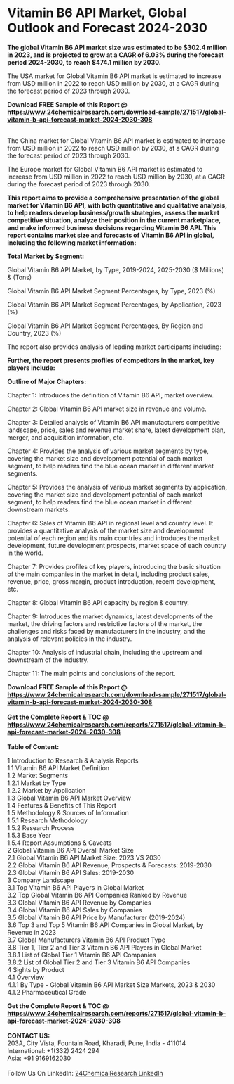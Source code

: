 <h1>Vitamin B6 API Market, Global Outlook and Forecast 2024-2030</h1><p><strong>The global Vitamin B6 API market size was estimated to be $302.4 million in 2023, and is projected to grow at a CAGR of 6.03% during the forecast period 2024-2030, to reach $474.1 million by 2030.</strong></p><p>
</p><p>The USA market for Global Vitamin B6 API market is estimated to increase from USD million in 2022 to reach USD million by 2030, at a CAGR during the forecast period of 2023 through 2030.</p><div><b>Download FREE Sample of this Report @ 
            <a href="https://www.24chemicalresearch.com/download-sample/271517/global-vitamin-b-api-forecast-market-2024-2030-308">
            https://www.24chemicalresearch.com/download-sample/271517/global-vitamin-b-api-forecast-market-2024-2030-308</a></b></div><br><p>
</p><p>The China market for Global Vitamin B6 API market is estimated to increase from USD million in 2022 to reach USD million by 2030, at a CAGR during the forecast period of 2023 through 2030.</p><p>
</p><p>The Europe market for Global Vitamin B6 API market is estimated to increase from USD million in 2022 to reach USD million by 2030, at a CAGR during the forecast period of 2023 through 2030.</p><p>
<strong>This report aims to provide a comprehensive presentation of the global market for Vitamin B6 API, with both quantitative and qualitative analysis, to help readers develop business/growth strategies, assess the market competitive situation, analyze their position in the current marketplace, and make informed business decisions regarding Vitamin B6 API. This report contains market size and forecasts of Vitamin B6 API in global, including the following market information:</strong></p><p>
</p><p>
<strong>Total Market by Segment:</strong></p><p>
Global Vitamin B6 API Market, by Type, 2019-2024, 2025-2030 ($ Millions) &amp; (Tons)</p><p>
Global Vitamin B6 API Market Segment Percentages, by Type, 2023 (%)</p><p>
</p><p>
Global Vitamin B6 API Market Segment Percentages, by Application, 2023 (%)</p><p>
</p><p>
Global Vitamin B6 API Market Segment Percentages, By Region and Country, 2023 (%)</p><p>
</p><p>
The report also provides analysis of leading market participants including:</p><p>
</p><p>
</p><p><strong>Further, the report presents profiles of competitors in the market, key players include:</strong></p><p>
</p><p>
</p><p><strong>Outline of Major Chapters:</strong></p><p>
</p><p>Chapter 1: Introduces the definition of Vitamin B6 API, market overview.</p><p>
Chapter 2: Global Vitamin B6 API market size in revenue and volume.</p><p>
Chapter 3: Detailed analysis of Vitamin B6 API manufacturers competitive landscape, price, sales and revenue market share, latest development plan, merger, and acquisition information, etc.</p><p>
Chapter 4: Provides the analysis of various market segments by type, covering the market size and development potential of each market segment, to help readers find the blue ocean market in different market segments.</p><p>
Chapter 5: Provides the analysis of various market segments by application, covering the market size and development potential of each market segment, to help readers find the blue ocean market in different downstream markets.</p><p>
Chapter 6: Sales of Vitamin B6 API in regional level and country level. It provides a quantitative analysis of the market size and development potential of each region and its main countries and introduces the market development, future development prospects, market space of each country in the world.</p><p>
Chapter 7: Provides profiles of key players, introducing the basic situation of the main companies in the market in detail, including product sales, revenue, price, gross margin, product introduction, recent development, etc.</p><p>
Chapter 8: Global Vitamin B6 API capacity by region &amp; country.</p><p>
Chapter 9: Introduces the market dynamics, latest developments of the market, the driving factors and restrictive factors of the market, the challenges and risks faced by manufacturers in the industry, and the analysis of relevant policies in the industry.</p><p>
Chapter 10: Analysis of industrial chain, including the upstream and downstream of the industry.</p><p>
Chapter 11: The main points and conclusions of the report.</p><div><b>Download FREE Sample of this Report @ 
            <a href="https://www.24chemicalresearch.com/download-sample/271517/global-vitamin-b-api-forecast-market-2024-2030-308">
            https://www.24chemicalresearch.com/download-sample/271517/global-vitamin-b-api-forecast-market-2024-2030-308</a></b></div><br><div><b>Get the Complete Report & TOC @ 
            <a href="https://www.24chemicalresearch.com/reports/271517/global-vitamin-b-api-forecast-market-2024-2030-308">
            https://www.24chemicalresearch.com/reports/271517/global-vitamin-b-api-forecast-market-2024-2030-308</a></b></div><br>
            <b>Table of Content:</b><p>1 Introduction to Research & Analysis Reports<br />
    1.1 Vitamin B6 API Market Definition<br />
    1.2 Market Segments<br />
        1.2.1 Market by Type<br />
        1.2.2 Market by Application<br />
    1.3 Global Vitamin B6 API Market Overview<br />
    1.4 Features & Benefits of This Report<br />
    1.5 Methodology & Sources of Information<br />
        1.5.1 Research Methodology<br />
        1.5.2 Research Process<br />
        1.5.3 Base Year<br />
        1.5.4 Report Assumptions & Caveats<br />
2 Global Vitamin B6 API Overall Market Size<br />
    2.1 Global Vitamin B6 API Market Size: 2023 VS 2030<br />
    2.2 Global Vitamin B6 API Revenue, Prospects & Forecasts: 2019-2030<br />
    2.3 Global Vitamin B6 API Sales: 2019-2030<br />
3 Company Landscape<br />
    3.1 Top Vitamin B6 API Players in Global Market<br />
    3.2 Top Global Vitamin B6 API Companies Ranked by Revenue<br />
    3.3 Global Vitamin B6 API Revenue by Companies<br />
    3.4 Global Vitamin B6 API Sales by Companies<br />
    3.5 Global Vitamin B6 API Price by Manufacturer (2019-2024)<br />
    3.6 Top 3 and Top 5 Vitamin B6 API Companies in Global Market, by Revenue in 2023<br />
    3.7 Global Manufacturers Vitamin B6 API Product Type<br />
    3.8 Tier 1, Tier 2 and Tier 3 Vitamin B6 API Players in Global Market<br />
        3.8.1 List of Global Tier 1 Vitamin B6 API Companies<br />
        3.8.2 List of Global Tier 2 and Tier 3 Vitamin B6 API Companies<br />
4 Sights by Product<br />
    4.1 Overview<br />
        4.1.1 By Type - Global Vitamin B6 API Market Size Markets, 2023 & 2030<br />
        4.1.2 Pharmaceutical Grade<br />
        </p><div><b>Get the Complete Report & TOC @ 
            <a href="https://www.24chemicalresearch.com/reports/271517/global-vitamin-b-api-forecast-market-2024-2030-308">
            https://www.24chemicalresearch.com/reports/271517/global-vitamin-b-api-forecast-market-2024-2030-308</a></b></div><br><b>CONTACT US:</b><br>
            203A, City Vista, Fountain Road, Kharadi, Pune, India - 411014<br>
            International: +1(332) 2424 294<br>
            Asia: +91 9169162030 <br><br>
            Follow Us On LinkedIn: <a href="https://www.linkedin.com/company/24chemicalresearch/">24ChemicalResearch LinkedIn</a>